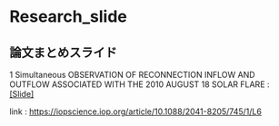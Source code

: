 # Research_slide
## 論文まとめスライド
1 Simultaneous OBSERVATION OF RECONNECTION INFLOW AND OUTFLOW ASSOCIATED WITH THE 2010 AUGUST 18 SOLAR FLARE : [[Slide]](Takasao_et_al_2011.pdf)<br>

link : https://iopscience.iop.org/article/10.1088/2041-8205/745/1/L6



